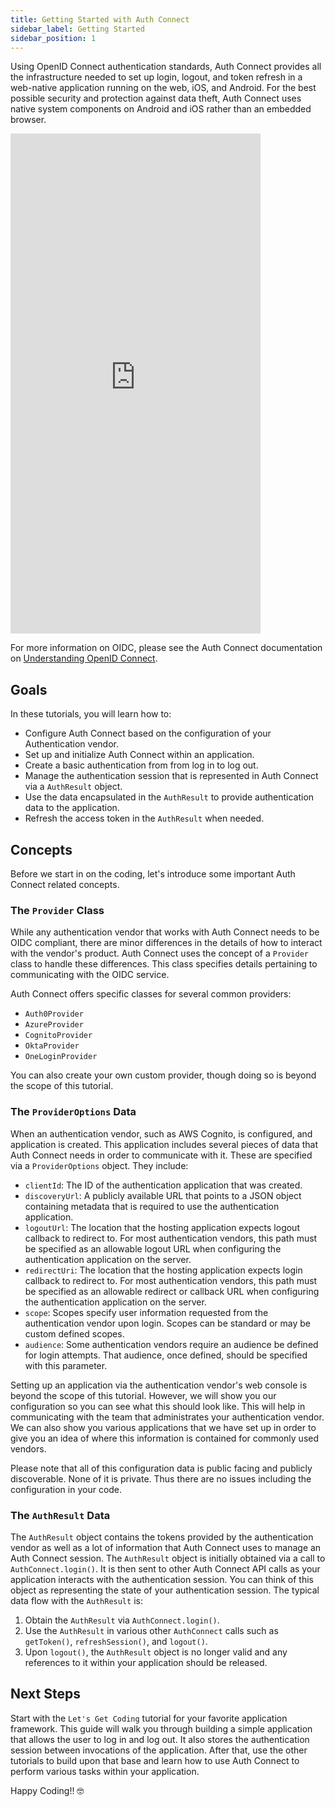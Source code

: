 ```yaml
---
title: Getting Started with Auth Connect
sidebar_label: Getting Started
sidebar_position: 1
---
```


Using OpenID Connect authentication standards, Auth Connect provides all the infrastructure needed to set up login, logout, and token refresh in a web-native application running on the web, iOS, and Android. For the best possible security and protection against data theft, Auth Connect uses native system components on Android and iOS rather than an embedded browser.

<iframe width="400" height="800" src="https://ionicpro.wistia.com/medias/43tint31ra" title="Auth Connect Flow" frameBorder="0" allow="accelerometer; autoplay; clipboard-write; encrypted-media; gyroscope; picture-in-picture" allowFullScreen style={{paddingBottom: 0}}></iframe>

For more information on OIDC, please see the Auth Connect documentation on [Understanding OpenID Connect](https://ionic.io/docs/auth-connect#addendum-understanding-openid-connect).

## Goals

In these tutorials, you will learn how to:

- Configure Auth Connect based on the configuration of your Authentication vendor.
- Set up and initialize Auth Connect within an application.
- Create a basic authentication from from log in to log out.
- Manage the authentication session that is represented in Auth Connect via a `AuthResult` object.
- Use the data encapsulated in the `AuthResult` to provide authentication data to the application.
- Refresh the access token in the `AuthResult` when needed.

## Concepts

Before we start in on the coding, let's introduce some important Auth Connect related concepts.

### The `Provider` Class

While any authentication vendor that works with Auth Connect needs to be OIDC compliant, there are minor differences in the details of how to interact with the vendor's product. Auth Connect uses the concept of a `Provider` class to handle these differences. This class specifies details pertaining to communicating with the OIDC service.

Auth Connect offers specific classes for several common providers:

- `Auth0Provider`
- `AzureProvider`
- `CognitoProvider`
- `OktaProvider`
- `OneLoginProvider`

You can also create your own custom provider, though doing so is beyond the scope of this tutorial.

### The `ProviderOptions` Data

When an authentication vendor, such as AWS Cognito, is configured, and application is created. This application includes several pieces of data that Auth Connect needs in order to communicate with it. These are specified via a `ProviderOptions` object. They include:

- `clientId`: The ID of the authentication application that was created.
- `discoveryUrl`: A publicly available URL that points to a JSON object containing metadata that is required to use the authentication application.
- `logoutUrl`: The location that the hosting application expects logout callback to redirect to. For most authentication vendors, this path must be specified as an allowable logout URL when configuring the authentication application on the server.
- `redirectUri`: The location that the hosting application expects login callback to redirect to. For most authentication vendors, this path must be specified as an allowable redirect or callback URL when configuring the authentication application on the server.
- `scope`: Scopes specify user information requested from the authentication vendor upon login. Scopes can be standard or may be custom defined scopes.
- `audience`: Some authentication vendors require an audience be defined for login attempts. That audience, once defined, should be specified with this parameter.

Setting up an application via the authentication vendor's web console is beyond the scope of this tutorial. However, we will show you our configuration so you can see what this should look like. This will help in communicating with the team that administrates your authentication vendor. We can also show you various applications that we have set up in order to give you an idea of where this information is contained for commonly used vendors.

Please note that all of this configuration data is public facing and publicly discoverable. None of it is private. Thus there are no issues including the configuration in your code.

### The `AuthResult` Data

The `AuthResult` object contains the tokens provided by the authentication vendor as well as a lot of information that Auth Connect uses to manage an Auth Connect session. The `AuthResult` object is initially obtained via a call to `AuthConnect.login()`. It is then sent to other Auth Connect API calls as your application interacts with the authentication session. You can think of this object as representing the state of your authentication session. The typical data flow with the `AuthResult` is:

1. Obtain the `AuthResult` via `AuthConnect.login()`.
1. Use the `AuthResult` in various other `AuthConnect` calls such as `getToken()`, `refreshSession()`, and `logout()`.
1. Upon `logout()`, the `AuthResult` object is no longer valid and any references to it within your application should be released.

## Next Steps

Start with the `Let's Get Coding` tutorial for your favorite application framework. This guide will walk you through building a simple application that allows the user to log in and log out. It also stores the authentication session between invocations of the application. After that, use the other tutorials to build upon that base and learn how to use Auth Connect to perform various tasks within your application.

Happy Coding!! 🤓

